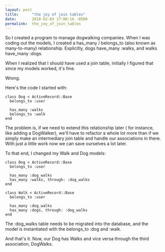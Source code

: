 ```yaml
---
layout: post
title:      "the joy of join tables"
date:       2018-02-03 17:00:16 -0500
permalink:  the_joy_of_join_tables
---
```



So I created a program to manage dogwalking companies. When I was coding out the models, I created a has_many / belongs_to (also known as many-to-many) relationship.  Explicitly, dogs have_many :walks, and walks have_many :dogs.

When I realized that I should have used a join table, initially I figured that since my models worked, it's fine.

Wrong.

Here's the code I started with:


```
class Dog < ActiveRecord::Base
  belongs_to :user

  has_many :walks
  belongs_to :walk
end
```


The problem is, if we need to extend this relationship later ( for instance, like adding a DogWalker), we'll have to refactor a whole lot more than if we simply make an intermediary join table and handle our associations in there.  With just a little work now we can save ourselves a lot later.

To that end, I changed my Walk and Dog models:


```
class Dog < ActiveRecord::Base
  belongs_to :user

  has_many :dog_walks
  has_many :walks, through: :dog_walks
end

class Walk < ActiveRecord::Base
  belongs_to :user
	
  has_many :dog_walks
  has_many :dogs, through: :dog_walks
end
```


The :dog_walks table needs to be migrated into the database, and the model is instantiated with the belongs_to :dog and :walk.

And that's it.  Now, our Dog has Walks and vice versa through the third association, DogWalks.
